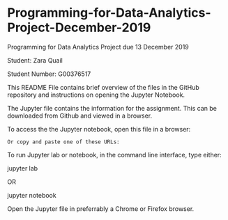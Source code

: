 # Programming-for-Data-Analytics-Project-December-2019
Programming for Data Analytics Project due 13 December 2019

Student: Zara Quail 

Student Number: G00376517

This README File contains brief overview of the files in the GitHub repository and instructions on opening the Jupyter Notebook.

The Jupyter file contains the information for the assignment. This can be downloaded from Github and viewed in a browser.

 To access the the Jupyter notebook, open this file in a browser:
        
    Or copy and paste one of these URLs:
        
        
To run Jupyter lab or notebook, in the command line interface, type either:

jupyter lab

OR

jupyter notebook

Open the Jupyter file in preferrably a Chrome or Firefox browser.
